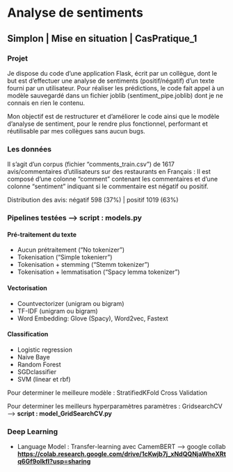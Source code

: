 
# Analyse de sentiments 
## Simplon | Mise en situation | CasPratique_1

### Projet 
Je dispose du code d’une application Flask, écrit par un collègue, dont le but est d’effectuer une analyse de sentiments (positif/négatif) d’un texte fourni par un utilisateur. Pour réaliser les prédictions, le code fait appel à un modèle sauvegardé dans un fichier joblib (sentiment_pipe.joblib) dont je ne connais en rien le contenu.

Mon objectif est de restructurer et d’améliorer le code ainsi que le modèle d’analyse de sentiment, pour le rendre plus fonctionnel, performant et réutilisable par mes collègues sans aucun bugs.

### Les données
Il s’agit d’un corpus (fichier “comments_train.csv”) de 1617 avis/commentaires d’utilisateurs sur des restaurants en Français :
Il est composé d’une colonne “comment” contenant les commentaires et d’une colonne “sentiment” indiquant si le commentaire est négatif ou positif.

Distribution des avis: négatif 598 (37%) | positif 1019 (63%)

### Pipelines testées --> **script : models.py**
#### Pré-traitement du texte
- Aucun prétraitement  (“No tokenizer”)
- Tokenisation (“Simple tokenierr”)
- Tokenisation + stemming (“Stemm tokenizer”)
- Tokenisation + lemmatisation (“Spacy lemma tokenizer”)

#### Vectorisation 
- Countvectorizer (unigram ou bigram) 
- TF-IDF (unigram ou bigram) 
- Word Embedding: Glove (Spacy), Word2vec, Fastext

#### Classification
- Logistic regression 
- Naive Baye 
- Random Forest 
- SGDclassifier 
- SVM (linear et rbf)

Pour determiner le meilleure modèle : StratifiedKFold Cross Validation

Pour determiner les meilleurs hyperparamètres paramètres : GridsearchCV --> **script : model_GridSearchCV.py**

### Deep Learning
- Language Model : Transfer-learning avec CamemBERT  --> google collab **https://colab.research.google.com/drive/1cKwjb7j_xNdQQNjaWheXRtq6Gf9oIkfI?usp=sharing**
